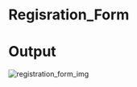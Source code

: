 # Regisration_Form

# Output

![registration_form_img](https://user-images.githubusercontent.com/87013829/192100331-157dc31f-dd0e-45cb-af7b-e6a0bc954345.png)
